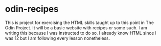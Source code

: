 # odin-recipes

This is project for exercising the HTML skills taught up to this point in The Odin Project. It will be a basic website with recipes or some such. I am writing this because I was instructed to do so. I already know HTML since I was 12 but I am following every lesson nonetheless.